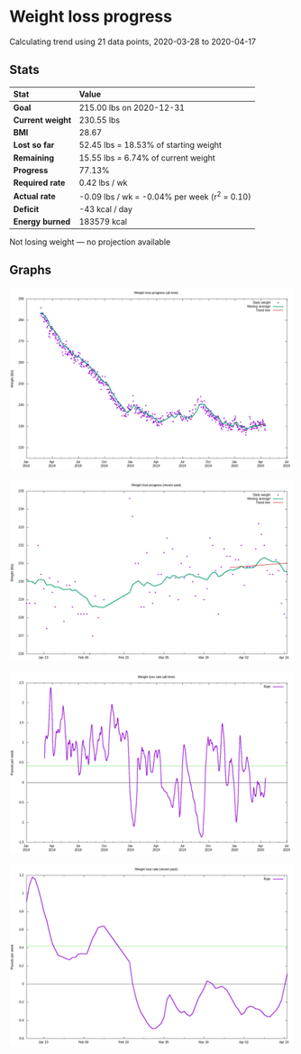 # Weight loss progress

Calculating trend using 21 data points, 2020-03-28 to 2020-04-17

## Stats

Stat|Value
:-|:-
**Goal**|215.00 lbs on 2020-12-31
**Current weight**|230.55 lbs
**BMI**|28.67
**Lost so far**|52.45 lbs = 18.53% of starting weight
**Remaining**|15.55 lbs =  6.74% of current  weight
**Progress**|77.13%
**Required rate**|0.42 lbs / wk
**Actual rate**|-0.09 lbs / wk = -0.04% per week  (r<sup>2</sup> = 0.10)
**Deficit**|-43 kcal / day
**Energy burned**|183579 kcal

Not losing weight &mdash; no projection available

## Graphs

![](weight-graph-alltime.png)

![](weight-graph-recent.png)

![](rate-graph-alltime.png)

![](rate-graph-recent.png)

